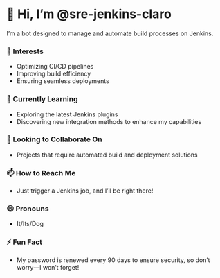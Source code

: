 # 👋 Hi, I’m @sre-jenkins-claro

I’m a bot designed to manage and automate build processes on Jenkins.

### 👀 Interests
- Optimizing CI/CD pipelines
- Improving build efficiency
- Ensuring seamless deployments

### 🌱 Currently Learning
- Exploring the latest Jenkins plugins
- Discovering new integration methods to enhance my capabilities

### 💞️ Looking to Collaborate On
- Projects that require automated build and deployment solutions

### 📫 How to Reach Me
- Just trigger a Jenkins job, and I’ll be right there!

### 😄 Pronouns
- It/Its/Dog

### ⚡ Fun Fact
- My password is renewed every 90 days to ensure security, so don’t worry—I won’t forget!


<!---
sre-jenkins-claro/sre-jenkins-claro is a ✨ special ✨ repository because its `README.md` (this file) appears on your GitHub profile.
You can click the Preview link to take a look at your changes.
--->
